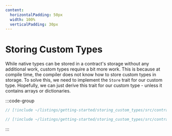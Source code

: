 ```yaml
---
content:
  horizontalPadding: 50px
  width: 100%
  verticalPadding: 30px
---
```


# Storing Custom Types

While native types can be stored in a contract's storage without any additional work, custom types require a bit more work. This is because at compile time, the compiler does not know how to store custom types in storage. To solve this, we need to implement the `Store` trait for our custom type. Hopefully, we can just derive this trait for our custom type - unless it contains arrays or dictionaries.

:::code-group

```rust [contract]
// [!include ~/listings/getting-started/storing_custom_types/src/contract.cairo:contract]
```

```rust [tests]
// [!include ~/listings/getting-started/storing_custom_types/src/contract.cairo:tests]
```

:::
